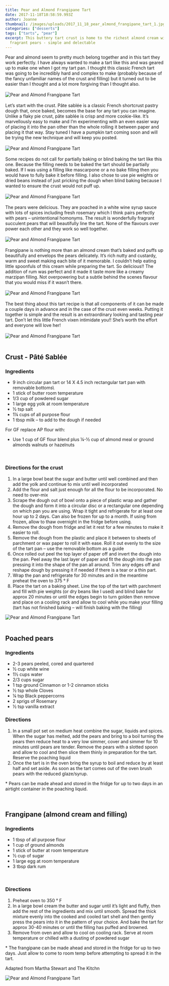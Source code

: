 ```yaml
---
title: Pear and Almond Frangipane Tart
date: 2017-11-18T18:58:59.993Z
author: Joanne
thumbnail: /images/uploads/2017_11_18_pear_almond_frangipane_tart_1.jpg
categories: ["desserts"]
tags: ["tarts", "pear"]
excerpt: This buttery tart crust is home to the richest almond cream with the most
  fragrant pears - simple and delectable
---
```

Pear and almond seem to pretty much belong together and in this tart they work perfectly. I have always wanted to make a tart like this and was geared up to make one when I got my tart pan. I thought this classic French tart was going to be incredibly hard and complex to make (probably because of the fancy unfamiliar names of the crust and filling) but it turned out to be easier than I thought and a lot more forgiving than I thought also.
<br>
<br>
![Pear and Almond Frangipane Tart](/images/uploads/2017_11_18_pear_almond_frangipane_tart_2.jpg)
<br>
<br>
Let’s start with the crust. Pâte sablée is a classic French shortcrust pastry dough that, once baked, becomes the base for any tart you can imagine. Unlike a flaky pie crust, pâte sablée is crisp and more cookie-like.  It’s marvellously easy to make and I’m experimenting with an even easier way of placing it into the pan other than the whole rolling it between paper and placing it that way.  Stay tuned I have a pumpkin tart coming soon and will be trying the new technique and will keep you posted.
<br>
<br>
![Pear and Almond Frangipane Tart](/images/uploads/2017_11_18_pear_almond_frangipane_tart_3.jpg)
<br>
<br>
Some recipes do not call for partially baking or blind baking the tart like this one.  Because the filling needs to be baked the tart should be partially baked. If I was using a filling like mascarpone or a no bake filling then you would have to fully bake it before filling. I also chose to use pie weights or dried beans instead of just pricking the dough when blind baking because I wanted to ensure the crust would not puff up.
<br>
<br>
![Pear and Almond Frangipane Tart](/images/uploads/2017_11_18_pear_almond_frangipane_tart_4.jpg)
<br>
<br>
The pears were delicious. They are poached in a white wine syrup sauce with lots of spices including fresh rosemary which I think pairs perfectly with pears &ndash; unintentional homonyms. The result is wonderfully fragrant succulent pears that will beautifully line the tart. None of the flavours over power each other and they work so well together.
<br>
<br>
![Pear and Almond Frangipane Tart](/images/uploads/2017_11_18_pear_almond_frangipane_tart_5.jpg)
<br>
<br>
Frangipane is nothing more than an almond cream that’s baked and puffs up beautifully and envelops the pears delicately. It’s rich nutty and custardy, warm and sweet making each bite of it memorable.  I couldn’t help eating little spoonfuls of this cream while preparing the tart. So delicious!! The addition of rum was perfect and it made it taste more like a creamy marzipan filling. Not overpowering but a subtle behind the scenes flavour that you would miss if it wasn’t there.
<br>
<br>
![Pear and Almond Frangipane Tart](/images/uploads/2017_11_18_pear_almond_frangipane_tart_6.jpg)
<br>
<br>
The best thing about this tart recipe is that all components of it can be made a couple days in advance and in the case of the crust even weeks.  Putting it together is simple and the result is an extraordinary looking and tasting pear tart. Don’t let this little French vixen intimidate you!! She’s worth the effort and everyone will love her!
<br>
<br>
![Pear and Almond Frangipane Tart](/images/uploads/2017_11_18_pear_almond_frangipane_tart_7.jpg)
<br>
<br>

## Crust - Pâté Sablée

### Ingredients

* 9 inch circular pan tart or 14 X 4.5 inch rectangular tart pan with removable bottoms\
* 1 stick of butter room temperature
* 1/3 cup of powdered sugar
* 1 large egg yolk at room temperature
* &frac12; tsp salt
* 1&frac14; cups of all purpose flour
* 1 tbsp milk &ndash; to add to the dough if needed

For GF replace AP flour with:

* Use 1 cup of GF flour blend plus &frac14;-&frac12; cup of almond meal or ground almonds walnuts or hazelnuts
<br>

### Directions for the crust

1. In a large bowl beat the sugar and butter until well combined and then add the yolk and continue to mix until well incorporated
2. Add the flour and salt just enough for all the flour to be incorporated. No need to over-mix
3. Scrape the dough out of bowl onto a piece of plastic wrap and gather the dough and form it into a circular disc or a rectangular one depending on which pan you are using. Wrap it tight and refrigerate for at least one hour up to 2 days. Can also be frozen for up to a month.  If using from frozen, allow to thaw overnight in the fridge before using.  
4. Remove the dough from fridge and let it rest for a few minutes to make it easier to roll.
5. Remove the dough from the plastic and place it between to sheets of parchment or wax paper to roll it with ease. Roll it out evenly to the size of the tart pan &ndash; use the removable bottom as a guide
6. Once rolled out peel the top layer of paper off and invert the dough into the pan. Peel away the last layer of paper and fit the dough into the pan pressing it into the shape of the pan all around. Trim any edges off and reshape dough by pressing it if needed if there is a tear or a thin part.
7. Wrap the pan and refrigerate for 30 minutes and in the meantime preheat the oven to 375 &deg; F
8. Place the tart on a baking sheet.  Line the top of the tart with parchment and fill with pie weights (or dry beans like I used) and blind bake for approx 20 minutes or until the edges begin to turn golden then remove and place on a cooling rack and allow to cool while you make your filling (tart has not finished baking &ndash; will finish baking with the filling)  

![Pear and Almond Frangipane Tart](/images/uploads/2017_11_18_pear_almond_frangipane_tart_8.jpg)
<br>
<br>

## Poached pears

### Ingredients

* 2-3 pears peeled, cored and quartered
* &frac12; cup white wine
* 1&frac12; cups water
* 2/3 cups sugar
* 1 tsp ground Cinnamon or 1-2 cinnamon sticks
* &frac12; tsp whole Cloves
* &frac14; tsp Black peppercorns
* 2 sprigs of Rosemary
* &frac12; tsp vanilla extract
  <br>

### Directions

1. In a small pot set on medium heat combine the sugar, liquids and spices. When the sugar has melted, add the pears and bring to a boil turning the pears then reduce heat to a very low simmer, cover and simmer for 10 minutes until pears are tender. Remove the pears with a slotted spoon and allow to cool and then slice them thinly in preparation for the tart. Reserve the poaching liquid
2. Once the tart is in the oven bring the syrup to boil and reduce by at least half and set aside. As soon as the tart comes out of the oven brush pears with the reduced glaze/syrup.

\* Pears can be made ahead and stored in the fridge for up to two days in an airtight container in the poaching liquid.

<br>

## Frangipane (almond cream and filling)

### Ingredients

* 1 tbsp of all purpose flour
* 1 cup of ground almonds
* 1 stick of butter at room temperature
* &frac12; cup of sugar
* 1 large egg at room temperature
* 3 tbsp dark rum
<br>

### Directions

1. Preheat oven to 350 &deg; F
2. In a large bowl cream the butter and sugar until it’s light and fluffy, then add the rest of the ingredients and mix until smooth.  Spread the thick mixture evenly into the cooked and cooled tart shell and then gently press the pears into it in the pattern of your choice. And bake the tart for approx 30-40 minutes or until the filling has puffed and browned.
3. Remove from oven and allow to cool on cooling rack. Serve at room temperature or chilled with a dusting of powdered sugar

\* The frangipane can be made ahead and stored in the fridge for up to two days.  Just allow to come to room temp before attempting to spread it in the tart.  

Adapted from Martha Stewart and The Kitchn
<br>

![Pear and Almond Frangipane Tart](/images/uploads/2017_11_18_pear_almond_frangipane_tart_9.jpg)
